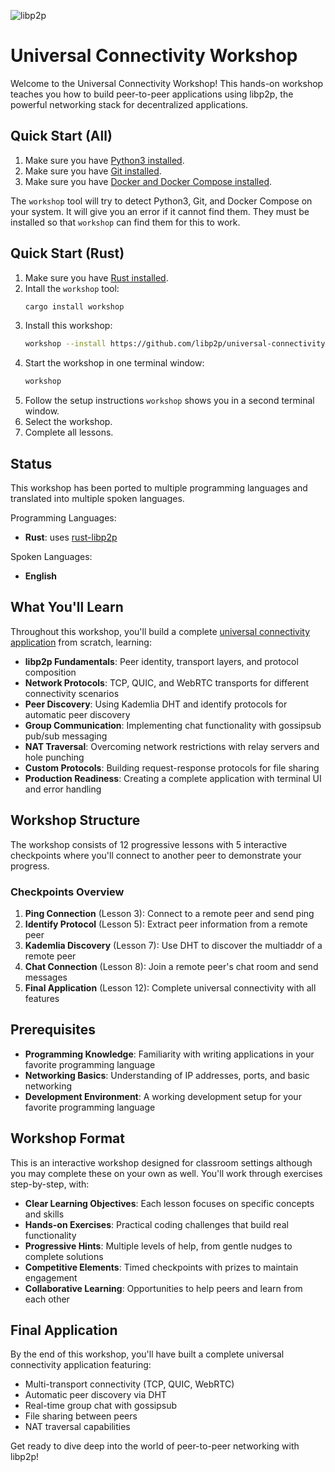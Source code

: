![libp2p](https://raw.githubusercontent.com/libp2p/universal-connectivity-workshop/main/libp2p.png)

# Universal Connectivity Workshop

Welcome to the Universal Connectivity Workshop! This hands-on workshop teaches you how to build peer-to-peer applications using libp2p, the powerful networking stack for decentralized applications.

## Quick Start (All)

1. Make sure you have [Python3 installed](https://www.python.org/downloads/).
2. Make sure you have [Git installed](https://git-scm.com/downloads).
3. Make sure you have [Docker and Docker Compose installed](https://docs.docker.com/get-docker/).

The `workshop` tool will try to detect Python3, Git, and Docker Compose on your system. It will give you an error if it cannot find them. They must be installed so that `workshop` can find them for this to work.

## Quick Start (Rust)

1. Make sure you have [Rust installed](https://rustup.rs/).
2. Intall the `workshop` tool:
   ```bash
   cargo install workshop
   ```
3. Install this workshop:
   ```bash
   workshop --install https://github.com/libp2p/universal-connectivity-workshop
   ```
4. Start the workshop in one terminal window:
   ```bash
   workshop
   ```
5. Follow the setup instructions `workshop` shows you in a second terminal window.
6. Select the workshop.
6. Complete all lessons.

## Status

This workshop has been ported to multiple programming languages and translated into multiple spoken languages.

Programming Languages:
 - **Rust**: uses [rust-libp2p](https://github.com/libp2p/rust-libp2p)

Spoken Languages:
 - **English**

## What You'll Learn

Throughout this workshop, you'll build a complete [universal connectivity application](https://github.com/libp2p/universal-connectivity) from scratch, learning:

- **libp2p Fundamentals**: Peer identity, transport layers, and protocol composition
- **Network Protocols**: TCP, QUIC, and WebRTC transports for different connectivity scenarios
- **Peer Discovery**: Using Kademlia DHT and identify protocols for automatic peer discovery
- **Group Communication**: Implementing chat functionality with gossipsub pub/sub messaging
- **NAT Traversal**: Overcoming network restrictions with relay servers and hole punching
- **Custom Protocols**: Building request-response protocols for file sharing
- **Production Readiness**: Creating a complete application with terminal UI and error handling

## Workshop Structure

The workshop consists of 12 progressive lessons with 5 interactive checkpoints where you'll connect to another peer to demonstrate your progress.

### Checkpoints Overview

1. **Ping Connection** (Lesson 3): Connect to a remote peer and send ping
2. **Identify Protocol** (Lesson 5): Extract peer information from a remote peer
3. **Kademlia Discovery** (Lesson 7): Use DHT to discover the multiaddr of a remote peer
4. **Chat Connection** (Lesson 8): Join a remote peer's chat room and send messages
5. **Final Application** (Lesson 12): Complete universal connectivity with all features

## Prerequisites

- **Programming Knowledge**: Familiarity with writing applications in your favorite programming language
- **Networking Basics**: Understanding of IP addresses, ports, and basic networking
- **Development Environment**: A working development setup for your favorite programming language

## Workshop Format

This is an interactive workshop designed for classroom settings although you may complete these on your own as well. You'll work through exercises step-by-step, with:

- **Clear Learning Objectives**: Each lesson focuses on specific concepts and skills
- **Hands-on Exercises**: Practical coding challenges that build real functionality
- **Progressive Hints**: Multiple levels of help, from gentle nudges to complete solutions
- **Competitive Elements**: Timed checkpoints with prizes to maintain engagement
- **Collaborative Learning**: Opportunities to help peers and learn from each other

## Final Application

By the end of this workshop, you'll have built a complete universal connectivity application featuring:

- Multi-transport connectivity (TCP, QUIC, WebRTC)
- Automatic peer discovery via DHT
- Real-time group chat with gossipsub
- File sharing between peers
- NAT traversal capabilities

Get ready to dive deep into the world of peer-to-peer networking with libp2p!
